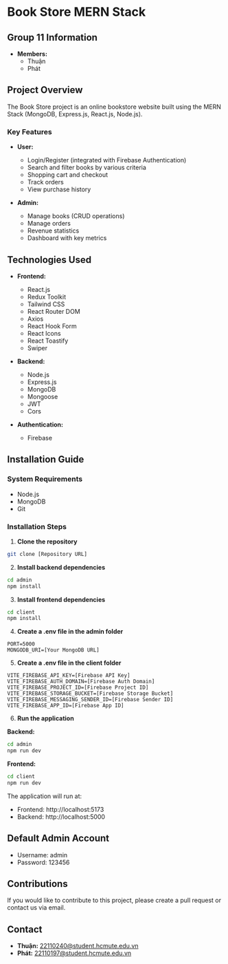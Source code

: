 # Book Store MERN Stack

## Group 11 Information
- **Members:**
  - Thuận
  - Phát

## Project Overview
The Book Store project is an online bookstore website built using the MERN Stack (MongoDB, Express.js, React.js, Node.js).

### Key Features
- **User:**
  - Login/Register (integrated with Firebase Authentication)
  - Search and filter books by various criteria
  - Shopping cart and checkout
  - Track orders
  - View purchase history

- **Admin:**
  - Manage books (CRUD operations)
  - Manage orders
  - Revenue statistics
  - Dashboard with key metrics

## Technologies Used
- **Frontend:**
  - React.js
  - Redux Toolkit
  - Tailwind CSS
  - React Router DOM
  - Axios
  - React Hook Form
  - React Icons
  - React Toastify
  - Swiper

- **Backend:**
  - Node.js
  - Express.js
  - MongoDB
  - Mongoose
  - JWT
  - Cors

- **Authentication:**
  - Firebase

## Installation Guide

### System Requirements
- Node.js
- MongoDB
- Git

### Installation Steps

1. **Clone the repository**

```bash
git clone [Repository URL]
```

2. **Install backend dependencies**

```bash
cd admin
npm install
```

3. **Install frontend dependencies**

```bash
cd client
npm install
```

4. **Create a .env file in the admin folder**

```
PORT=5000
MONGODB_URI=[Your MongoDB URL]
```

5. **Create a .env file in the client folder**

```
VITE_FIREBASE_API_KEY=[Firebase API Key]
VITE_FIREBASE_AUTH_DOMAIN=[Firebase Auth Domain]
VITE_FIREBASE_PROJECT_ID=[Firebase Project ID]
VITE_FIREBASE_STORAGE_BUCKET=[Firebase Storage Bucket]
VITE_FIREBASE_MESSAGING_SENDER_ID=[Firebase Sender ID]
VITE_FIREBASE_APP_ID=[Firebase App ID]
```

6. **Run the application**

**Backend:**
```bash
cd admin
npm run dev
```

**Frontend:**
```bash
cd client
npm run dev
```

The application will run at:
- Frontend: http://localhost:5173
- Backend: http://localhost:5000

## Default Admin Account
- Username: admin
- Password: 123456

## Contributions

If you would like to contribute to this project, please create a pull request or contact us via email.

## Contact

- **Thuận:** 22110240@student.hcmute.edu.vn
- **Phát:** 22110197@student.hcmute.edu.vn


